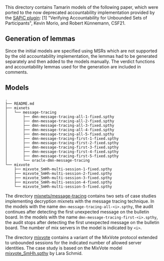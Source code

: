 This directory contains Tamarin models of the following paper, which were ported to the now deprecated accountability implementation provided by the [SAPiC plugin](https://github.com/tamarin-prover/tamarin-prover/tree/be0214d5ea0516f1398744ec44590b5bdff2386a):
[1] "Verifying Accountability for Unbounded Sets of Participants", Kevin Morio, and Robert Künnemann, CSF21.

## Generation of lemmas

Since the initial models are specified using MSRs which are not supported by the old accountability implementation, the lemmas had to be generated separately and then added to the models manually.
The verdict functions and accountability lemmas used for the generation are included in comments.

## Models

```
.
├── README.md
├── mixnets
│   └── message-tracing
│       ├── dmn-message-tracing-all-1-fixed.spthy
│       ├── dmn-message-tracing-all-2-fixed.spthy
│       ├── dmn-message-tracing-all-3-fixed.spthy
│       ├── dmn-message-tracing-all-4-fixed.spthy
│       ├── dmn-message-tracing-all-5-fixed.spthy
│       ├── dmn-message-tracing-first-1-fixed.spthy
│       ├── dmn-message-tracing-first-2-fixed.spthy
│       ├── dmn-message-tracing-first-3-fixed.spthy
│       ├── dmn-message-tracing-first-4-fixed.spthy
│       ├── dmn-message-tracing-first-5-fixed.spthy
│       └── oracle-dmn-message-tracing
└── mixvote
    ├── mixvote_SmHh-multi-session-1-fixed.spthy
    ├── mixvote_SmHh-multi-session-2-fixed.spthy
    ├── mixvote_SmHh-multi-session-3-fixed.spthy
    ├── mixvote_SmHh-multi-session-4-fixed.spthy
    └── mixvote_SmHh-multi-session-5-fixed.spthy
```

The directory [mixnets/message-tracing](./mixnets/message-tracing) contains two sets of case studies implementing decryption mixnets with the message tracing technique.
In the models with the name `dmn-message-tracing-all-<i>.spthy`, the audit continues after detecting the first unexpected message on the bulletin board.
In the models with the name `dmn-message-tracing-first-<i>.spthy`, the audit stops after detecting the first unexpected message on the bulletin board.
The number of mix servers in the model is indicated by `<i>`.

The directory [mixvote](./mixvote) contains a variant of the MixVote protocol extended to unbounded sessions for the indicated number of allowed server identities.
The case study is based on the MixVote model [mixvote_SmHh.spthy](https://github.com/tamarin-prover/tamarin-prover/blob/develop/examples/csf20-disputeResolution/mixvote_SmHh.spthy) by Lara Schmid.
